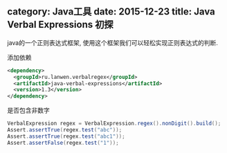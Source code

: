 category: Java工具
date: 2015-12-23
title: Java Verbal Expressions 初探
---
java的一个正则表达式框架, 使用这个框架我们可以轻松实现正则表达式的判断.

添加依赖
```xml
<dependency>
  <groupId>ru.lanwen.verbalregex</groupId>
  <artifactId>java-verbal-expressions</artifactId>
  <version>1.3</version>
</dependency>
```

是否包含非数字
```java
VerbalExpression regex = VerbalExpression.regex().nonDigit().build();
Assert.assertTrue(regex.test("abc"));
Assert.assertTrue(regex.test("abc1"));
Assert.assertFalse(regex.test("1"));
```